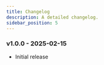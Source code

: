 ```yaml
---
title: Changelog
description: A detailed changelog.
sidebar_position: 5
---
```


### v1.0.0 - 2025-02-15

- Initial release

<!-- ### v1.0.1 - YYYY-MM-DD

- Bug fix -->
